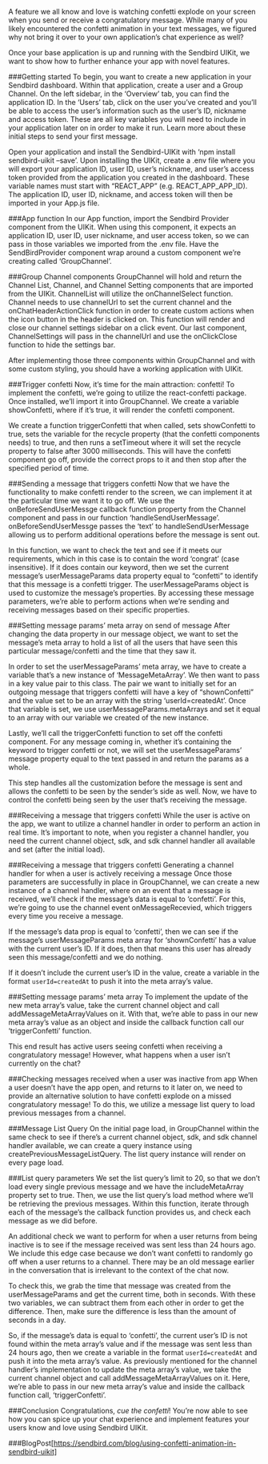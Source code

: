 A feature we all know and love is watching confetti explode on your screen when you send or receive a congratulatory message. While many of you likely encountered the confetti animation in your text messages, we figured why not bring it over to your own application’s chat experience as well? 

Once your base application is up and running with the Sendbird UIKit, we want to show how to further enhance your app with novel features.

###Getting started
To begin, you want to create a new application in your Sendbird dashboard. Within that application, create a user and a Group Channel. On the left sidebar, in the ‘Overview’ tab, you can find the application ID. In the ‘Users’ tab, click on the user you’ve created and you’ll be able to access the user’s information such as the user’s ID, nickname and access token. These are all key variables you will need to include in your application later on in order to make it run. Learn more about these initial steps to send your first message.

Open your application and install the Sendbird-UIKit with ‘npm install sendbird-uikit –save’. Upon installing the UIKit, create a .env file where you will export your application ID, user ID, user’s nickname, and user’s access token provided from the application you created in the dashboard. These variable names must start with “REACT_APP” (e.g. REACT_APP_APP_ID). The application ID, user ID, nickname, and access token will then be imported in your App.js file.

###App function
In our App function, import the Sendbird Provider component from the UIKit. When using this component, it expects an application ID, user ID, user nickname, and user access token, so we can pass in those variables we imported from the .env file. Have the SendBirdProvider component wrap around a custom component we’re creating called ‘GroupChannel’. 

###Group Channel components
GroupChannel will hold and return the Channel List, Channel, and Channel Setting components that are imported from the UIKit. ChannelList will utilize the onChannelSelect function. Channel needs to use channelUrl to set the current channel and the onChatHeaderActionClick function in order to create custom actions when the icon button in the header is clicked on. This function will render and close our channel settings sidebar on a click event. Our last component, ChannelSettings will pass in the channelUrl and use the onClickClose function to hide the settings bar.

After implementing those three components within GroupChannel and with some custom styling, you should have a working application with UIKit.

###Trigger confetti
Now, it’s time for the main attraction: confetti! To implement the confetti, we’re going to utilize the react-confetti package. Once installed, we’ll import it into GroupChannel. We create a variable showConfetti, where if it’s true, it will render the confetti component. 

We create a function triggerConfetti that when called, sets showConfetti to true, sets the variable for the recycle property (that the confetti components needs) to true, and then runs a setTimeout where it will set the recycle property to false after 3000 milliseconds. This will have the confetti component go off, provide the correct props to it and then stop after the specified period of time.

###Sending a message that triggers confetti
Now that we have the functionality to make confetti render to the screen, we can implement it at the particular time we want it to go off. We use the onBeforeSendUserMessge callback function property from the Channel component and pass in our function ‘handleSendUserMessage’. onBeforeSendUserMessge passes the ‘text’ to handleSendUserMessage allowing us to perform additional operations before the message is sent out. 

In this function, we want to check the text and see if it meets our requirements, which in this case is to contain the word ‘congrat’ (case insensitive). If it does contain our keyword, then we set the current message’s userMessageParams data property equal to “confetti” to identify that this message is a confetti trigger. The userMessageParams object is used to customize the message’s properties. By accessing these message parameters, we’re able to perform actions when we’re sending and receiving messages based on their specific properties.

###Setting message params’ meta array on send of message
After changing the data property in our message object, we want to set the message’s meta array to hold a list of all the users that have seen this particular message/confetti and the time that they saw it. 

In order to set the userMessageParams’ meta array, we have to create a variable that’s a new instance of ‘MessageMetaArray’. We then want to pass in a key value pair to this class. The pair we want to initially set for an outgoing message that triggers confetti will have a key of “shownConfetti” and the value set to be an array with the string ‘userId=createdAt’. Once that variable is set, we use userMessageParams.metaArrays and set it equal to an array with our variable we created of the new instance.

Lastly, we’ll call the triggerConfetti function to set off the confetti component. For any message coming in, whether it’s containing the keyword to trigger confetti or not, we will set the userMessageParams’ message property equal to the text passed in and return the params as a whole.

This step handles all the customization before the message is sent and allows the confetti to be seen by the sender’s side as well. Now, we have to control the confetti being seen by the user that’s receiving the message.

###Receiving a message that triggers confetti
While the user is active on the app, we want to utilize a channel handler in order to perform an action in real time. It’s important to note, when you register a channel handler, you need the current channel object, sdk, and sdk channel handler all available and set (after the initial load). 

###Receiving a message that triggers confetti
Generating a channel handler for when a user is actively receiving a message
Once those parameters are successfully in place in GroupChannel, we can create a new instance of a channel handler, where on an event that a message is received, we’ll check if the message’s data is equal to ‘confetti’. For this, we’re going to use the channel event onMessageRecevied, which triggers every time you receive a message. 

If the message’s data prop is equal to ‘confetti’, then we can see if the message’s userMessageParams meta array for ‘shownConfetti’ has a value with the current user’s ID. If it does, then that means this user has already seen this message/confetti and we do nothing. 

If it doesn’t include the current user’s ID in the value, create a variable in the format `userId=createdAt` to push it into the meta array’s value.

###Setting message params’ meta array
To implement the update of the new meta array’s value, take the current channel object and call addMessageMetaArrayValues on it. With that, we’re able to pass in our new meta array’s value as an object and inside the callback function call our ‘triggerConfetti’ function.

This end result has active users seeing confetti when receiving a congratulatory message! However, what happens when a user isn’t currently on the chat?

###Checking messages received when a user was inactive from app
When a user doesn’t have the app open, and returns to it later on, we need to provide an alternative solution to have confetti explode on a missed congratulatory message! To do this, we utilize a message list query to load previous messages from a channel.

###Message List Query
On the initial page load, in GroupChannel within the same check to see if there’s a current channel object, sdk, and sdk channel handler available, we can create a query instance using createPreviousMessageListQuery. The list query instance will render on every page load. 

###List query parameters
We set the list query’s limit to 20, so that we don’t load every single previous message and we have the includeMetaArray property set to true. Then, we use the list query’s load method where we’ll be retrieving the previous messages. Within this function, iterate through each of the message’s the callback function provides us, and check each message as we did before. 

An additional check we want to perform for when a user returns from being inactive is to see if the message received was sent less than 24 hours ago. We include this edge case because we don’t want confetti to randomly go off when a user returns to a channel. There may be an old message earlier in the conversation that is irrelevant to the context of the chat now.

To check this, we grab the time that message was created from the userMessageParams and get the current time, both in seconds. With these two variables, we can subtract them from each other in order to get the difference. Then,  make sure the difference is less than the amount of seconds in a day.

So, if the message’s data is equal to ‘confetti’, the current user’s ID is not found within the meta array’s value and if the message was sent less than 24 hours ago, then we create a variable in the format `userId=createdAt` and push it into the meta array’s value. As previously mentioned for the channel handler’s implementation to update the meta array’s value, we take the current channel object and call addMessageMetaArrayValues on it. Here, we’re able to pass in our new meta array’s value and inside the callback function call, ‘triggerConfetti’.

###Conclusion
Congratulations, *cue the confetti*! You’re now able to see how you can spice up your chat experience and implement features your users know and love using Sendbird UIKit.

###BlogPost[https://sendbird.com/blog/using-confetti-animation-in-sendbird-uikit]
